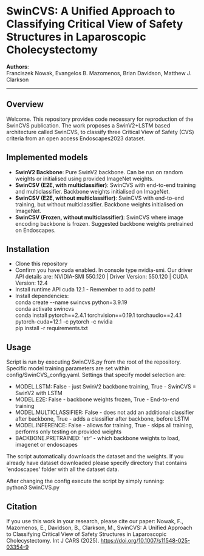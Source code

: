 # SwinCVS: A Unified Approach to Classifying Critical View of Safety Structures in Laparoscopic Cholecystectomy

**Authors**:  
Franciszek Nowak, Evangelos B. Mazomenos, Brian Davidson, Matthew J. Clarkson  

--- 

## Overview

Welcome. This repository provides code necessary for reproduction of the SwinCVS publication. The work proposes a SwinV2+LSTM based architecture called SwinCVS, to classify three Critical View of Safety (CVS) criteria from an open access Endoscapes2023 dataset.  

## Implemented models

- **SwinV2 Backbone**: Pure SwinV2 backbone. Can be run on random weights or initialised using provided ImageNet weights.
- **SwinCSV (E2E, with multiclassifier)**: SwinCVS with end-to-end training and multiclassifier. Backbone weights initialised on ImageNet.
- **SwinCSV (E2E, without multiclassifier)**: SwinCVS with end-to-end training, but without multiclassifier. Backbone weights initialised on ImageNet.
- **SwinCSV (Frozen, without multiclassifier)**: SwinCVS where image encoding backbone is frozen. Suggested backbone weights pretrained on Endoscapes.

## Installation

- Clone this repository
- Confirm you have cuda enabled. In console type nvidia-smi. Our driver API details are:
NVIDIA-SMI 550.120 | Driver Version: 550.120 | CUDA Version: 12.4
- Install runtime API cuda 12.1 - Remember to add to path!
- Install dependencies:<br>
conda create --name swincvs python=3.9.19<br>
conda activate swincvs<br>
conda install pytorch==2.4.1 torchvision==0.19.1 torchaudio==2.4.1 pytorch-cuda=12.1 -c pytorch -c nvidia<br>
pip install -r requirements.txt<br>

## Usage

Script is run by executing SwinCVS.py from the root of the repository. Specific model training parameters are set within config/SwinCVS_config.yaml. Settings that specify model selection are:
- MODEL.LSTM: False - just SwinV2 backbone training, True - SwinCVS = SwinV2 with LSTM
- MODEL.E2E: False - backbone weights frozen, True - End-to-end training
- MODEL.MULTICLASSIFIER: False - does not add an additional classifier after backbone, True - adds a classifier after backbone, before LSTM 
- MODEL.INFERENCE: False - allows for training, True - skips all training, performs only testing on provided weights
- BACKBONE.PRETRAINED: 'str' - which backbone weights to load, imagenet or endoscapes<br>

The script automatically downloads the dataset and the weights. If you already have dataset downloaded please specify directory that contains 'endoscapes' folder with all the dataset data.<br>

After changing the config execute the script by simply running:<br>
python3 SwinCVS.py

## Citation

If you use this work in your research, please cite our paper:
Nowak, F., Mazomenos, E., Davidson, B., Clarkson, M., SwinCVS: A Unified Approach to Classifying Critical View of Safety Structures in Laparoscopic Cholecystectomy. Int J CARS (2025). https://doi.org/10.1007/s11548-025-03354-9
